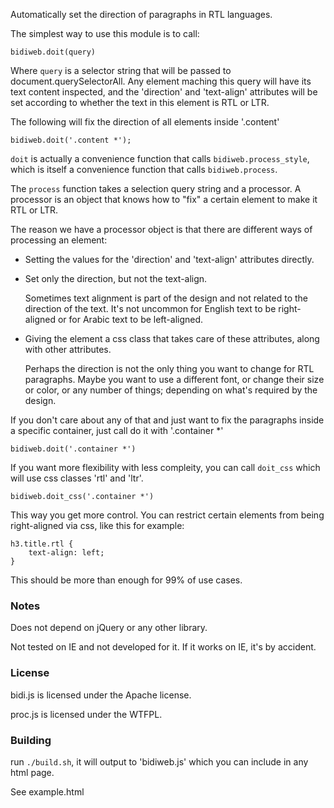 Automatically set the direction of paragraphs in RTL languages.

The simplest way to use this module is to call:

    bidiweb.doit(query)

Where `query` is a selector string that will be passed to
document.querySelectorAll.  Any element maching this query will have its
text content inspected, and the 'direction' and 'text-align' attributes
will be set according to whether the text in this element is RTL or LTR.

The following will fix the direction of all elements inside
'.content'

    bidiweb.doit('.content *');

`doit` is actually a convenience function that calls `bidiweb.process_style`,
which is itself a convenience function that calls `bidiweb.process`.

The `process` function takes a selection query string and a processor. A
processor is an object that knows how to "fix" a certain element to make
it RTL or LTR.

The reason we have a processor object is that there are different ways of
processing an element:

- Setting the values for the 'direction' and 'text-align' attributes
  directly.

- Set only the direction, but not the text-align.

  Sometimes text alignment is part of the design and not related to the
  direction of the text. It's not uncommon for English text to be
  right-aligned or for Arabic text to be left-aligned.

- Giving the element a css class that takes care of these attributes, along
  with other attributes.

  Perhaps the direction is not the only thing you want to change for RTL
  paragraphs. Maybe you want to use a different font, or change their size
  or color, or any number of things; depending on what's required by the
  design.

If you don't care about any of that and just want to fix the paragraphs
inside a specific container, just call do it with '.container *'

    bidiweb.doit('.container *')

If you want more flexibility with less compleity, you can call `doit_css` which will use css classes 'rtl' and 'ltr'.

    bidiweb.doit_css('.container *')

This way you get more control. You can restrict certain elements from being right-aligned via css, like this for example:

    h3.title.rtl {
        text-align: left;
    }

This should be more than enough for 99% of use cases.

### Notes

Does not depend on jQuery or any other library.

Not tested on IE and not developed for it. If it works on IE, it's by accident.

### License

bidi.js is licensed under the Apache license.

proc.js is licensed under the WTFPL.

### Building

run `./build.sh`, it will output to 'bidiweb.js' which you can include in any html page.

See example.html 